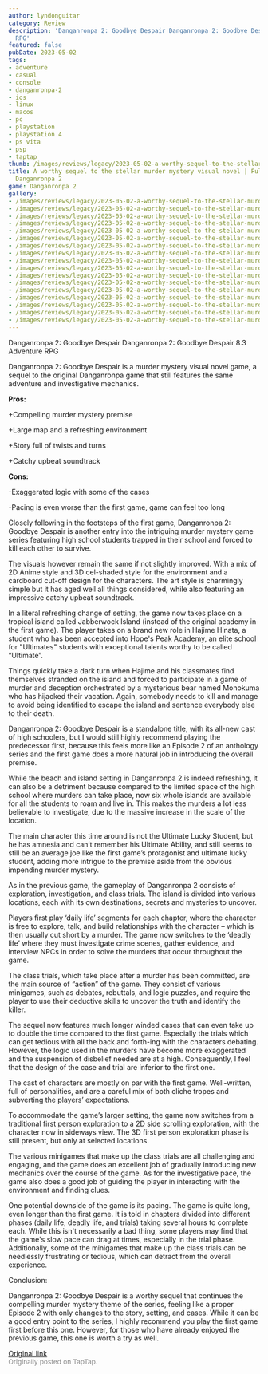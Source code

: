 ```yaml
---
author: lyndonguitar
category: Review
description: 'Danganronpa 2: Goodbye Despair Danganronpa 2: Goodbye Despair 8.3 Adventure
  RPG'
featured: false
pubDate: 2023-05-02
tags:
- adventure
- casual
- console
- danganronpa-2
- ios
- linux
- macos
- pc
- playstation
- playstation 4
- ps vita
- psp
- taptap
thumb: /images/reviews/legacy/2023-05-02-a-worthy-sequel-to-the-stellar-murder-mystery-visual-novel--full-review---danganronpa-2-0.avif
title: A worthy sequel to the stellar murder mystery visual novel | Full Review -
  Danganronpa 2
game: Danganronpa 2
gallery:
- /images/reviews/legacy/2023-05-02-a-worthy-sequel-to-the-stellar-murder-mystery-visual-novel--full-review---danganronpa-2-0.avif
- /images/reviews/legacy/2023-05-02-a-worthy-sequel-to-the-stellar-murder-mystery-visual-novel--full-review---danganronpa-2-1.avif
- /images/reviews/legacy/2023-05-02-a-worthy-sequel-to-the-stellar-murder-mystery-visual-novel--full-review---danganronpa-2-2.avif
- /images/reviews/legacy/2023-05-02-a-worthy-sequel-to-the-stellar-murder-mystery-visual-novel--full-review---danganronpa-2-3.avif
- /images/reviews/legacy/2023-05-02-a-worthy-sequel-to-the-stellar-murder-mystery-visual-novel--full-review---danganronpa-2-4.avif
- /images/reviews/legacy/2023-05-02-a-worthy-sequel-to-the-stellar-murder-mystery-visual-novel--full-review---danganronpa-2-5.avif
- /images/reviews/legacy/2023-05-02-a-worthy-sequel-to-the-stellar-murder-mystery-visual-novel--full-review---danganronpa-2-6.avif
- /images/reviews/legacy/2023-05-02-a-worthy-sequel-to-the-stellar-murder-mystery-visual-novel--full-review---danganronpa-2-7.avif
- /images/reviews/legacy/2023-05-02-a-worthy-sequel-to-the-stellar-murder-mystery-visual-novel--full-review---danganronpa-2-8.avif
- /images/reviews/legacy/2023-05-02-a-worthy-sequel-to-the-stellar-murder-mystery-visual-novel--full-review---danganronpa-2-9.avif
- /images/reviews/legacy/2023-05-02-a-worthy-sequel-to-the-stellar-murder-mystery-visual-novel--full-review---danganronpa-2-10.avif
- /images/reviews/legacy/2023-05-02-a-worthy-sequel-to-the-stellar-murder-mystery-visual-novel--full-review---danganronpa-2-11.avif
- /images/reviews/legacy/2023-05-02-a-worthy-sequel-to-the-stellar-murder-mystery-visual-novel--full-review---danganronpa-2-12.avif
- /images/reviews/legacy/2023-05-02-a-worthy-sequel-to-the-stellar-murder-mystery-visual-novel--full-review---danganronpa-2-13.avif
- /images/reviews/legacy/2023-05-02-a-worthy-sequel-to-the-stellar-murder-mystery-visual-novel--full-review---danganronpa-2-14.avif
- /images/reviews/legacy/2023-05-02-a-worthy-sequel-to-the-stellar-murder-mystery-visual-novel--full-review---danganronpa-2-15.avif
- /images/reviews/legacy/2023-05-02-a-worthy-sequel-to-the-stellar-murder-mystery-visual-novel--full-review---danganronpa-2-16.avif
---
```

Danganronpa 2: Goodbye Despair
Danganronpa 2: Goodbye Despair
8.3
Adventure
RPG

Danganronpa 2: Goodbye Despair is a murder mystery visual novel game, a sequel to the original Danganronpa game that still features the same adventure and investigative mechanics.


**Pros:**


+Compelling murder mystery premise

+Large map and a refreshing environment

+Story full of twists and turns

+Catchy upbeat soundtrack


**Cons:**


-Exaggerated logic with some of the cases

-Pacing is even worse than the first game, game can feel too long

Closely following in the footsteps of the first game, Danganronpa 2: Goodbye Despair is another entry into the intriguing murder mystery game series featuring high school students trapped in their school and forced to kill each other to survive.

The visuals however remain the same if not slightly improved. With a mix of 2D Anime style and 3D cel-shaded style for the environment and a cardboard cut-off design for the characters. The art style is charmingly simple but it has aged well all things considered, while also featuring an impressive catchy upbeat soundtrack.

In a literal refreshing change of setting, the game now takes place on a tropical island called Jabberwock Island (instead of the original academy in the first game). The player takes on a brand new role in Hajime Hinata, a student who has been accepted into Hope's Peak Academy, an elite school for "Ultimates" students with exceptional talents worthy to be called “Ultimate”.

Things quickly take a dark turn when Hajime and his classmates find themselves stranded on the island and forced to participate in a game of murder and deception orchestrated by a mysterious bear named Monokuma who has hijacked their vacation. Again, somebody needs to kill and manage to avoid being identified to escape the island and sentence everybody else to their death.

Danganronpa 2: Goodbye Despair is a standalone title, with its all-new cast of high schoolers, but I would still highly recommend playing the predecessor first, because this feels more like an Episode 2 of an anthology series and the first game does a more natural job in introducing the overall premise.

While the beach and island setting in Danganronpa 2 is indeed refreshing, it can also be a detriment because compared to the limited space of the high school where murders can take place, now six whole islands are available for all the students to roam and live in. This makes the murders a lot less believable to investigate, due to the massive increase in the scale of the location.

The main character this time around is not the Ultimate Lucky Student, but he has amnesia and can’t remember his Ultimate Ability, and still seems to still be an average joe like the first game’s protagonist and ultimate lucky student, adding more intrigue to the premise aside from the obvious impending murder mystery.

As in the previous game, the gameplay of Danganronpa 2 consists of exploration, investigation, and class trials. The island is divided into various locations, each with its own destinations, secrets and mysteries to uncover.

Players first play ‘daily life’ segments for each chapter, where the character is free to explore, talk, and build relationships with the character – which is then usually cut short by a murder. The game now switches to the ‘deadly life’ where they must investigate crime scenes, gather evidence, and interview NPCs in order to solve the murders that occur throughout the game.

The class trials, which take place after a murder has been committed, are the main source of “action” of the game. They consist of various minigames, such as debates, rebuttals, and logic puzzles, and require the player to use their deductive skills to uncover the truth and identify the killer.

The sequel now features much longer winded cases that can even take up to double the time compared to the first game. Especially the trials which can get tedious with all the back and forth-ing with the characters debating. However, the logic used in the murders have become more exaggerated and the suspension of disbelief needed are at a high. Consequently, I feel that the design of the case and trial are inferior to the first one.

The cast of characters are mostly on par with the first game. Well-written, full of personalities, and are a careful mix of both cliche tropes and subverting the players’ expectations.

To accommodate the game’s larger setting, the game now switches from a traditional first person exploration to a 2D side scrolling exploration, with the character now in sideways view. The 3D first person exploration phase is still present, but only at selected locations.

The various minigames that make up the class trials are all challenging and engaging, and the game does an excellent job of gradually introducing new mechanics over the course of the game. As for the investigative pace, the game also does a good job of guiding the player in interacting with the environment and finding clues.

One potential downside of the game is its pacing. The game is quite long, even longer than the first game. It is told in chapters divided into different phases (daily life, deadly life, and trials) taking several hours to complete each. While this isn't necessarily a bad thing, some players may find that the game's slow pace can drag at times, especially in the trial phase. Additionally, some of the minigames that make up the class trials can be needlessly frustrating or tedious, which can detract from the overall experience.

Conclusion:

Danganronpa 2: Goodbye Despair is a worthy sequel that continues the compelling murder mystery theme of the series, feeling like a proper Episode 2 with only changes to the story, setting, and cases. While it can be a good entry point to the series, I highly recommend you play the first game first before this one. However, for those who have already enjoyed the previous game, this one is worth a try as well.

[Original link](https://www.taptap.io/post/5307616)<br><span style="font-size: 0.95em; color: #888;">Originally posted on TapTap.</span>